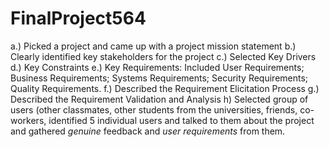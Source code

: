 # FinalProject564
a.) Picked a project and came up with a project mission statement
b.) Clearly identified key stakeholders for the project
c.) Selected Key Drivers
d.) Key Constraints
e.) Key Requirements: Included User Requirements; Business Requirements; Systems Requirements; Security Requirements; Quality Requirements. 
f.) Described the Requirement Elicitation Process
g.) Described the Requirement Validation and Analysis
h) Selected group of users (other classmates, other students from the universities, friends, co-workers, identified 5 individual users and talked to them about the project and gathered *genuine* feedback and *user requirements* from them.
